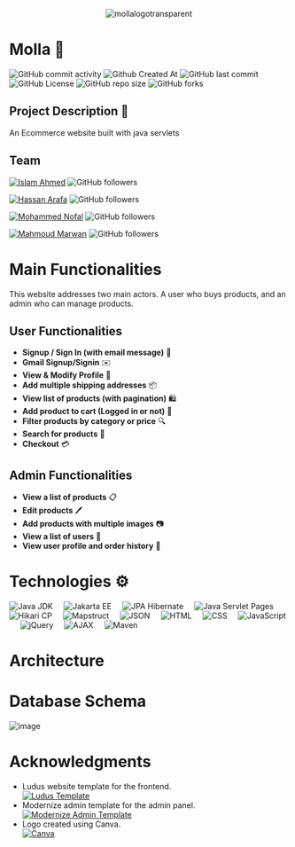 <p align="center">
  <img src="https://github.com/Hakugami/Molla-Furnishing/assets/21118424/89382fb0-bf43-4381-824b-44a1925af9ef" alt="mollalogotransparent">
</p>

# Molla 🚪
![GitHub commit activity](https://img.shields.io/github/commit-activity/t/elNemrMahmoud/Molla-Furnishing) ![Github Created At](https://img.shields.io/github/created-at/Hakugami/Molla-Furnishing)
![GitHub last commit](https://img.shields.io/github/last-commit/Hakugami/Molla-Furnishing) ![GitHub License](https://img.shields.io/github/license/Hakugami/Molla-Furnishing)
![GitHub repo size](https://img.shields.io/github/repo-size/Hakugami/Molla-Furnishing) ![GitHub forks](https://img.shields.io/github/forks/Hakugami/Molla-Furnishing)

## Project Description 📝
An Ecommerce website built with java servlets

## Team
[![Islam Ahmed](https://img.shields.io/badge/Islam_Ahmed-Profile-<COLOR>?style=for-the-badge&logo=github)](https://github.com/Hakugami) ![GitHub followers](https://img.shields.io/github/followers/Hakugami?style=social) 

[![Hassan Arafa](https://img.shields.io/badge/Hassan_Arafa-Profile-<COLOR>?style=for-the-badge&logo=github)](https://github.com/hassanarafa) ![GitHub followers](https://img.shields.io/github/followers/hassanarafa)

[![Mohammed Nofal](https://img.shields.io/badge/Mohammed_Nofal-Profile-<COLOR>?style=for-the-badge&logo=github)](https://github.com/MANofal) ![GitHub followers](https://img.shields.io/github/followers/MANofal) 

[![Mahmoud Marwan](https://img.shields.io/badge/Mahmoud_Marwan-Profile-<COLOR>?style=for-the-badge&logo=github)](https://github.com/elNemrMahmoud) ![GitHub followers](https://img.shields.io/github/followers/elNemrMahmoud) 



# Main Functionalities
This website addresses two main actors. A user who buys products, and an admin who can manage products.

## User Functionalities

- **Signup / Sign In (with email message)** 🔐
- **Gmail Signup/Signin** ✉️
- **View & Modify Profile** 👤
- **Add multiple shipping addresses** 📦
- **View list of products (with pagination)** 🛍️
- **Add product to cart (Logged in or not)** 🛒
- **Filter products by category or price** 🔍
- **Search for products** 🔎
- **Checkout** 💳

## Admin Functionalities

- **View a list of products** 📋
- **Edit products** 🖊️
- **Add products with multiple images** 📷
- **View a list of users** 👥
- **View user profile and order history** 📝



# Technologies ⚙️

![Java JDK](https://img.shields.io/badge/Java%20JDK-21-blue?style=for-the-badge&logo=java)&nbsp;&nbsp;&nbsp;&nbsp;
![Jakarta EE](https://img.shields.io/badge/Jakarta%20EE-10-blue?style=for-the-badge&logo=eclipse&logoColor=white)&nbsp;&nbsp;&nbsp;&nbsp;
![JPA Hibernate](https://img.shields.io/badge/JPA%20Hibernate-blue?style=for-the-badge&logo=hibernate)&nbsp;&nbsp;&nbsp;&nbsp;
![Java Servlet Pages](https://img.shields.io/badge/JSP-blue?style=for-the-badge&logo=JSP)&nbsp;&nbsp;&nbsp;&nbsp;
![Hikari CP](https://img.shields.io/badge/Hikari%20CP-blue?style=for-the-badge&logo=java&logoColor=white)&nbsp;&nbsp;&nbsp;&nbsp;
![Mapstruct](https://img.shields.io/badge/Mapstruct-blue?style=for-the-badge&logo=java&logoColor=white)&nbsp;&nbsp;&nbsp;&nbsp;
![JSON](https://img.shields.io/badge/JSON-blue?style=for-the-badge&logo=json)&nbsp;&nbsp;&nbsp;&nbsp;
![HTML](https://img.shields.io/badge/HTML-blue?style=for-the-badge&logo=html5)&nbsp;&nbsp;&nbsp;&nbsp;
![CSS](https://img.shields.io/badge/CSS-blue?style=for-the-badge&logo=css3)&nbsp;&nbsp;&nbsp;&nbsp;
![JavaScript](https://img.shields.io/badge/JavaScript-blue?style=for-the-badge&logo=javascript)&nbsp;&nbsp;&nbsp;&nbsp;
![jQuery](https://img.shields.io/badge/jQuery-blue?style=for-the-badge&logo=jquery)&nbsp;&nbsp;&nbsp;&nbsp;
![AJAX](https://img.shields.io/badge/AJAX-blue?style=for-the-badge&logo=ajax)&nbsp;&nbsp;&nbsp;&nbsp;
![Maven](https://img.shields.io/badge/Maven-blue?style=for-the-badge&logo=apache)

# Architecture


# Database Schema
![image](https://github.com/Hakugami/Molla-Furnishing/assets/21118424/1de5f41f-b427-415c-8cf0-2cabd89c720e)


# Acknowledgments

- Ludus website template for the frontend.<br> [![Ludus Template](https://img.shields.io/badge/Ludus_Template-Website-blue?style=for-the-badge&logo=html5)](https://github.com/ahmadhuss/ludus-free-premium-ecommerce-template)
- Modernize admin template for the admin panel.<br> [![Modernize Admin Template](https://img.shields.io/badge/Modernize_Admin_Template-Admin-blue?style=for-the-badge&logo=html5)](https://adminmart.com/product/modernize-free-tailwind-admin/)
- Logo created using Canva.<br> [![Canva](https://img.shields.io/badge/Canva-Design-blue?style=for-the-badge&logo=canva)](https://www.canva.com/)

